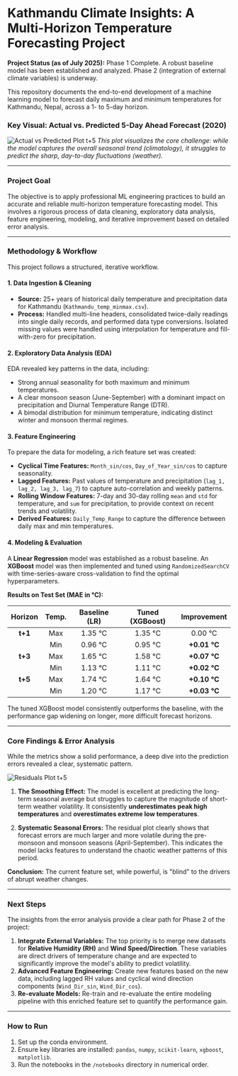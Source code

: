 # Kathmandu Climate Insights: A Multi-Horizon Temperature Forecasting Project

**Project Status (as of July 2025):** Phase 1 Complete. A robust baseline model has been established and analyzed. Phase 2 (integration of external climate variables) is underway.

This repository documents the end-to-end development of a machine learning model to forecast daily maximum and minimum temperatures for Kathmandu, Nepal, across a 1- to 5-day horizon.

### Key Visual: Actual vs. Predicted 5-Day Ahead Forecast (2020)

![Actual vs Predicted Plot t+5](images/actual_vs_predicted_t5.png)
*This plot visualizes the core challenge: while the model captures the overall seasonal trend (climatology), it struggles to predict the sharp, day-to-day fluctuations (weather).*

---

### Project Goal

The objective is to apply professional ML engineering practices to build an accurate and reliable multi-horizon temperature forecasting model. This involves a rigorous process of data cleaning, exploratory data analysis, feature engineering, modeling, and iterative improvement based on detailed error analysis.

---

### Methodology & Workflow

This project follows a structured, iterative workflow.

#### 1. Data Ingestion & Cleaning
*   **Source:** 25+ years of historical daily temperature and precipitation data for Kathmandu (`Kathmandu_temp_minmax.csv`).
*   **Process:** Handled multi-line headers, consolidated twice-daily readings into single daily records, and performed data type conversions. Isolated missing values were handled using interpolation for temperature and fill-with-zero for precipitation.

#### 2. Exploratory Data Analysis (EDA)
EDA revealed key patterns in the data, including:
*   Strong annual seasonality for both maximum and minimum temperatures.
*   A clear monsoon season (June-September) with a dominant impact on precipitation and Diurnal Temperature Range (DTR).
*   A bimodal distribution for minimum temperature, indicating distinct winter and monsoon thermal regimes.

#### 3. Feature Engineering
To prepare the data for modeling, a rich feature set was created:
*   **Cyclical Time Features:** `Month_sin/cos`, `Day_of_Year_sin/cos` to capture seasonality.
*   **Lagged Features:** Past values of temperature and precipitation (`lag_1, lag_2, lag_3, lag_7`) to capture auto-correlation and weekly patterns.
*   **Rolling Window Features:** 7-day and 30-day rolling `mean` and `std` for temperature, and `sum` for precipitation, to provide context on recent trends and volatility.
*   **Derived Features:** `Daily_Temp_Range` to capture the difference between daily max and min temperatures.

#### 4. Modeling & Evaluation

A **Linear Regression** model was established as a robust baseline. An **XGBoost** model was then implemented and tuned using `RandomizedSearchCV` with time-series-aware cross-validation to find the optimal hyperparameters.

**Results on Test Set (MAE in °C):**

| Horizon | Temp. | Baseline (LR) | Tuned (XGBoost) | **Improvement** |
|:-------:|:-----:|:---------------:|:-----------------:|:-----------------:|
| **t+1** | Max | 1.35 °C | 1.35 °C | 0.00 °C |
| | Min | 0.96 °C | 0.95 °C | **+0.01 °C** |
| **t+3** | Max | 1.65 °C | 1.58 °C | **+0.07 °C** |
| | Min | 1.13 °C | 1.11 °C | **+0.02 °C** |
| **t+5** | Max | 1.74 °C | 1.64 °C | **+0.10 °C** |
| | Min | 1.20 °C | 1.17 °C | **+0.03 °C** |

The tuned XGBoost model consistently outperforms the baseline, with the performance gap widening on longer, more difficult forecast horizons.

---

### Core Findings & Error Analysis

While the metrics show a solid performance, a deep dive into the prediction errors revealed a clear, systematic pattern.

![Residuals Plot t+5](images/residuals_t5.png)

1.  **The Smoothing Effect:** The model is excellent at predicting the long-term seasonal average but struggles to capture the magnitude of short-term weather volatility. It consistently **underestimates peak high temperatures** and **overestimates extreme low temperatures**.

2.  **Systematic Seasonal Errors:** The residual plot clearly shows that forecast errors are much larger and more volatile during the pre-monsoon and monsoon seasons (April-September). This indicates the model lacks features to understand the chaotic weather patterns of this period.

**Conclusion:** The current feature set, while powerful, is "blind" to the drivers of abrupt weather changes.

---

### Next Steps

The insights from the error analysis provide a clear path for Phase 2 of the project:

1.  **Integrate External Variables:** The top priority is to merge new datasets for **Relative Humidity (RH)** and **Wind Speed/Direction**. These variables are direct drivers of temperature change and are expected to significantly improve the model's ability to predict volatility.
2.  **Advanced Feature Engineering:** Create new features based on the new data, including lagged RH values and cyclical wind direction components (`Wind_Dir_sin`, `Wind_Dir_cos`).
3.  **Re-evaluate Models:** Re-train and re-evaluate the entire modeling pipeline with this enriched feature set to quantify the performance gain.

---

### How to Run

1.  Set up the conda environment.
2.  Ensure key libraries are installed: `pandas`, `numpy`, `scikit-learn`, `xgboost`, `matplotlib`.
3.  Run the notebooks in the `/notebooks` directory in numerical order.
